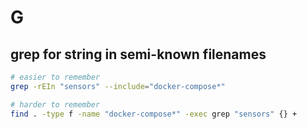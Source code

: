# G

## grep for string in semi-known filenames

```bash
# easier to remember
grep -rEIn "sensors" --include="docker-compose*"
```

```bash
# harder to remember
find . -type f -name "docker-compose*" -exec grep "sensors" {} +
```
